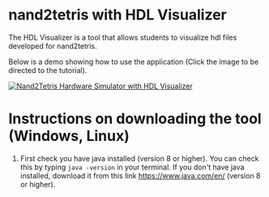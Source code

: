 # nand2tetris with HDL Visualizer

The HDL Visualizer is a tool that allows students to visualize hdl files developed for nand2tetris.

Below is a demo showing how to use the application (Click the image to be directed to the tutorial).

[![Nand2Tetris Hardware Simulator with HDL Visualizer](https://i.ytimg.com/vi/XjMr2jpy7mM/hqdefault.jpg)](https://www.youtube.com/watch?v=XjMr2jpy7mM)

# Instructions on downloading the tool (Windows, Linux)
1. First check you have java installed (version 8 or higher). You can check this by typing `java -version` in your terminal. If you don't have java installed, download it from this link https://www.java.com/en/ (version 8 or higher).
